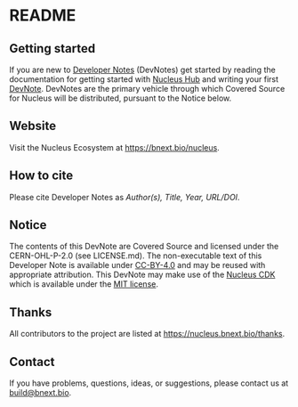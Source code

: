# README

## Getting started

If you are new to [Developer Notes](https://devnotes.bnext.bio/) (DevNotes) get started by reading the documentation for getting started with [Nucleus Hub](https://nucleus.bnext.bio/nucleus-hub-guide) and writing your first [DevNote](https://nucleus.bnext.bio/developer-note-guide). DevNotes are the primary vehicle through which Covered Source for Nucleus will be distributed, pursuant to the Notice below. 

## Website

Visit the Nucleus Ecosystem at https://bnext.bio/nucleus.


## How to cite

Please cite Developer Notes as *Author(s), Title, Year, URL/DOI*.


## Notice

The contents of this DevNote are Covered Source and licensed under the CERN-OHL-P-2.0 (see LICENSE.md). The non-executable text of this Developer Note is available under [CC-BY-4.0](https://creativecommons.org/licenses/by/4.0/deed.en) and may be reused with appropriate attribution. This DevNote may make use of the [Nucleus CDK](https://pypi.org/project/nucleus-cdk/) which is available under the [MIT license](https://opensource.org/license/mit). 

## Thanks

All contributors to the project are listed at https://nucleus.bnext.bio/thanks.

## Contact

If you have problems, questions, ideas, or suggestions, please contact us at build@bnext.bio.



